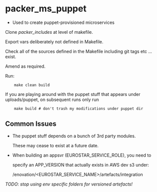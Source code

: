 # packer\_ms\_puppet

* Used to create puppet-provisioned microservices

Clone _packer\_includes_ at level of makefile.

Export vars deliberately not defined in Makefile.

Check all of the sources defined in the Makefile
including git tags etc ... exist.

Amend as required.

Run:

        make clean build

If you are playing around with the puppet stuff that
appears under uploads/puppet, on subsequent runs only run

        make build # don't trash my modifications under puppet dir

## Common Issues

* The puppet stuff depends on a bunch of 3rd party modules.
  
  These may cease to exist at a future date. 

* When building an appsvr (EUROSTAR\_SERVICE\_ROLE), you need to

  specify an APP\_VERSION that actually exists in AWS dev s3 under:

  /enovation/<EUROSTAR_SERVICE_NAME>/artefacts/integration

*TODO: stop using env specific folders for versioned artefacts!*

